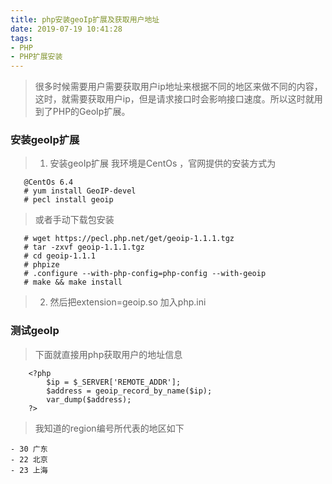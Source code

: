```yaml
---
title: php安装geoIp扩展及获取用户地址
date: 2019-07-19 10:41:28
tags:
- PHP
- PHP扩展安装
---
```


> 很多时候需要用户需要获取用户ip地址来根据不同的地区来做不同的内容，这时，就需要获取用户ip，但是请求接口时会影响接口速度。所以这时就用到了PHP的GeoIp扩展。

### 安装geoIp扩展
> 1. 安装geoIp扩展 我环境是CentOs ，官网提供的安装方式为

```
   @CentOs 6.4
   # yum install GeoIP-devel
   # pecl install geoip
```

> 或者手动下载包安装

```
   # wget https://pecl.php.net/get/geoip-1.1.1.tgz
   # tar -zxvf geoip-1.1.1.tgz 
   # cd geoip-1.1.1
   # phpize
   # .configure --with-php-config=php-config --with-geoip
   # make && make install 
```

> 2. 然后把extension=geoip.so 加入php.ini 

### 测试geoIp

>  下面就直接用php获取用户的地址信息

```
    <?php
        $ip = $_SERVER['REMOTE_ADDR'];
        $address = geoip_record_by_name($ip);
        var_dump($address);
    ?>
```

> 我知道的region编号所代表的地区如下

    - 30 广东
    - 22 北京
    - 23 上海